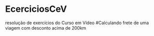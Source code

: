 # EcerciciosCeV
resolução de exercícios do Curso em Vídeo
#Calculando frete de uma viagem com desconto acima de 200km
